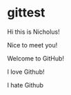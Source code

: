 # gittest


Hi this is Nicholus!

Nice to meet you!

Welcome to GitHub!

I love Github!

I hate Github

